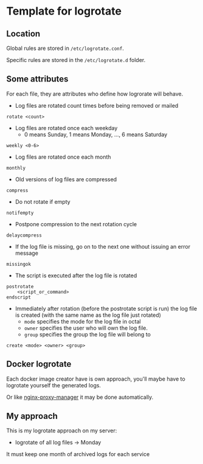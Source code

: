 # Template for logrotate

## Location

Global rules are stored in `/etc/logrotate.conf`.

Specific rules are stored in the `/etc/logrotate.d` folder.

## Some attributes

For each file, they are attributes who define how logrorate will behave.

- Log files are rotated count times before being removed or mailed

```text
rotate <count>
```

- Log files are rotated once each weekday
  - 0 means Sunday, 1 means Monday, ..., 6 means Saturday

```text
weekly <0-6>
```

- Log files are rotated once each month

```text
monthly
```

- Old versions of log files are compressed

```text
compress
```

- Do not rotate if empty

```text
notifempty
```

- Postpone compression to the next rotation cycle

```text
delaycompress
```

- If the log file is missing, go on to the next one without issuing an error message

```text
missingok
```

- The script is executed after the log file is rotated

```text
postrotate
    <script_or_command>
endscript
```

- Immediately after rotation (before the postrotate script is run) the log file is created (with the same name as the log  file just rotated)
  - `mode` specifies the mode for the log file in octal
  - `owner` specifies the user who will own the log
file.
  - `group` specifies the group the log file will belong to

```text
create <mode> <owner> <group>
```

## Docker logrotate

Each docker image creator have is own approach, you'll maybe have to logrotate yourself the generated logs.

Or like [nginx-proxy-manager](https://github.com/NginxProxyManager/nginx-proxy-manager/blob/develop/docker/rootfs/etc/logrotate.d/nginx-proxy-manager) it may be done automatically.

## My approach

This is my logrotate approach on my server:

- logrotate of all log files -> Monday

It must keep one month of archived logs for each service
